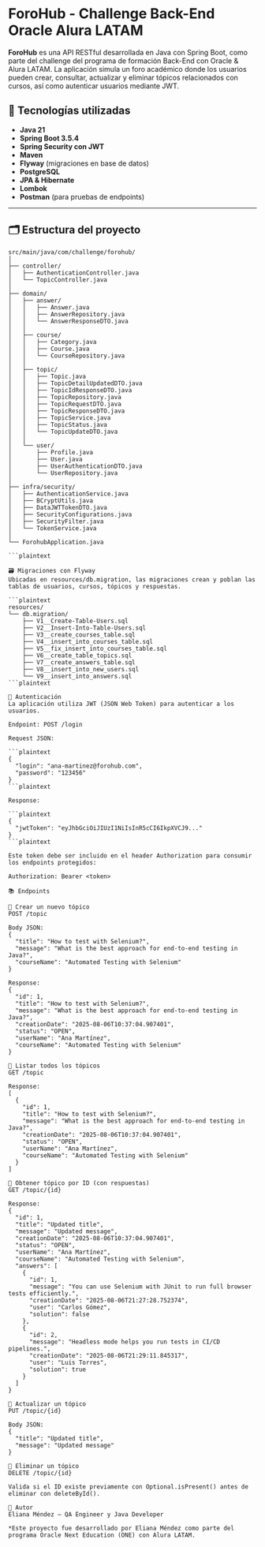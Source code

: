 # ForoHub - Challenge Back-End Oracle Alura LATAM

**ForoHub** es una API RESTful desarrollada en Java con Spring Boot, como parte del challenge del programa de formación Back-End con Oracle & Alura LATAM. La aplicación simula un foro académico donde los usuarios pueden crear, consultar, actualizar y eliminar tópicos relacionados con cursos, así como autenticar usuarios mediante JWT.

## 🚀 Tecnologías utilizadas

- **Java 21**
- **Spring Boot 3.5.4**
- **Spring Security con JWT**
- **Maven**
- **Flyway** (migraciones en base de datos)
- **PostgreSQL** 
- **JPA & Hibernate**
- **Lombok**
- **Postman** (para pruebas de endpoints)

---

## 🗂️ Estructura del proyecto

```plaintext
src/main/java/com/challenge/forohub/
│
├── controller/
│   ├── AuthenticationController.java
│   └── TopicController.java
│
├── domain/
│   ├── answer/
│   │   ├── Answer.java
│   │   ├── AnswerRepository.java
│   │   └── AnswerResponseDTO.java
│   │
│   ├── course/
│   │   ├── Category.java
│   │   ├── Course.java
│   │   └── CourseRepository.java
│   │
│   ├── topic/
│   │   ├── Topic.java
│   │   ├── TopicDetailUpdatedDTO.java
│   │   ├── TopicIdResponseDTO.java
│   │   ├── TopicRepository.java
│   │   ├── TopicRequestDTO.java
│   │   ├── TopicResponseDTO.java
│   │   ├── TopicService.java
│   │   ├── TopicStatus.java
│   │   └── TopicUpdateDTO.java
│   │
│   └── user/
│       ├── Profile.java
│       ├── User.java
│       ├── UserAuthenticationDTO.java
│       └── UserRepository.java
│
├── infra/security/
│   ├── AuthenticationService.java
│   ├── BCryptUtils.java
│   ├── DataJWTTokenDTO.java
│   ├── SecurityConfigurations.java
│   ├── SecurityFilter.java
│   └── TokenService.java
│
└── ForohubApplication.java

```plaintext

🗃️ Migraciones con Flyway
Ubicadas en resources/db.migration, las migraciones crean y poblan las tablas de usuarios, cursos, tópicos y respuestas.

```plaintext
resources/
└── db.migration/
    ├── V1__Create-Table-Users.sql
    ├── V2__Insert-Into-Table-Users.sql
    ├── V3__create_courses_table.sql
    ├── V4__insert_into_courses_table.sql
    ├── V5__fix_insert_into_courses_table.sql
    ├── V6__create_table_topics.sql
    ├── V7__create_answers_table.sql
    ├── V8__insert_into_new_users.sql
    └── V9__insert_into_answers.sql
```plaintext

🔐 Autenticación
La aplicación utiliza JWT (JSON Web Token) para autenticar a los usuarios.

Endpoint: POST /login

Request JSON:

```plaintext
{
  "login": "ana-martinez@forohub.com",
  "password": "123456"
}
```plaintext

Response:

```plaintext
{
  "jwtToken": "eyJhbGciOiJIUzI1NiIsInR5cCI6IkpXVCJ9..."
}
```plaintext

Este token debe ser incluido en el header Authorization para consumir los endpoints protegidos:

Authorization: Bearer <token>

📚 Endpoints

🔸 Crear un nuevo tópico
POST /topic

Body JSON:
{
  "title": "How to test with Selenium?",
  "message": "What is the best approach for end-to-end testing in Java?",
  "courseName": "Automated Testing with Selenium"
}

Response:
{
  "id": 1,
  "title": "How to test with Selenium?",
  "message": "What is the best approach for end-to-end testing in Java?",
  "creationDate": "2025-08-06T10:37:04.907401",
  "status": "OPEN",
  "userName": "Ana Martínez",
  "courseName": "Automated Testing with Selenium"
}

🔹 Listar todos los tópicos
GET /topic

Response:
[
  {
    "id": 1,
    "title": "How to test with Selenium?",
    "message": "What is the best approach for end-to-end testing in Java?",
    "creationDate": "2025-08-06T10:37:04.907401",
    "status": "OPEN",
    "userName": "Ana Martínez",
    "courseName": "Automated Testing with Selenium"
  }
]

🔸 Obtener tópico por ID (con respuestas)
GET /topic/{id}

Response:
{
  "id": 1,
  "title": "Updated title",
  "message": "Updated message",
  "creationDate": "2025-08-06T10:37:04.907401",
  "status": "OPEN",
  "userName": "Ana Martínez",
  "courseName": "Automated Testing with Selenium",
  "answers": [
    {
      "id": 1,
      "message": "You can use Selenium with JUnit to run full browser tests efficiently.",
      "creationDate": "2025-08-06T21:27:28.752374",
      "user": "Carlos Gómez",
      "solution": false
    },
    {
      "id": 2,
      "message": "Headless mode helps you run tests in CI/CD pipelines.",
      "creationDate": "2025-08-06T21:29:11.845317",
      "user": "Luis Torres",
      "solution": true
    }
  ]
}

🔹 Actualizar un tópico
PUT /topic/{id}

Body JSON:
{
  "title": "Updated title",
  "message": "Updated message"
}

🔸 Eliminar un tópico
DELETE /topic/{id}

Valida si el ID existe previamente con Optional.isPresent() antes de eliminar con deleteById().

👤 Autor
Eliana Méndez – QA Engineer y Java Developer

*Este proyecto fue desarrollado por Eliana Méndez como parte del programa Oracle Next Education (ONE) con Alura LATAM.





